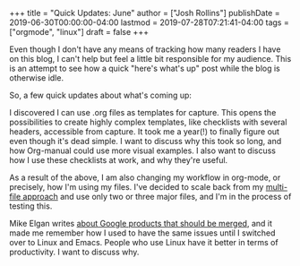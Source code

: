 +++
title = "Quick Updates: June"
author = ["Josh Rollins"]
publishDate = 2019-06-30T00:00:00-04:00
lastmod = 2019-07-28T07:21:41-04:00
tags = ["orgmode", "linux"]
draft = false
+++

Even though I don't have any means of tracking how many readers I have on this blog, I can't help but feel a little bit responsible for my audience. This is an attempt to see how a quick "here's what's up" post while the blog is otherwise idle.

So, a few quick updates about what's coming up:

<!--more-->

I discovered I can use .org files as templates for capture. This opens the possibilities to create highly complex templates, like checklists with several headers, accessible from capture. It took me a year(!) to finally figure out even though it's dead simple. I want to discuss why this took so long, and how Org-manual could use more visual examples. I also want to discuss how I use these checklists at work, and why they're useful.

As a result of the above, I am also changing my workflow in org-mode, or precisely, how I'm using my files. I've decided to scale back from my [multi-file approach](https://joshrollinswrites.com/help-desk-head-desk/agenda-multiple-files/) and use only two or three major files, and I'm in the process of testing this.

Mike Elgan writes [about Google products that should be merged](https://www.computerworld.com/article/3405559/google-needs-to-pull-itself-together.html), and it made me remember how I used to have the same issues until I switched over to Linux and Emacs. People who use Linux have it better in terms of productivity. I want to discuss why.